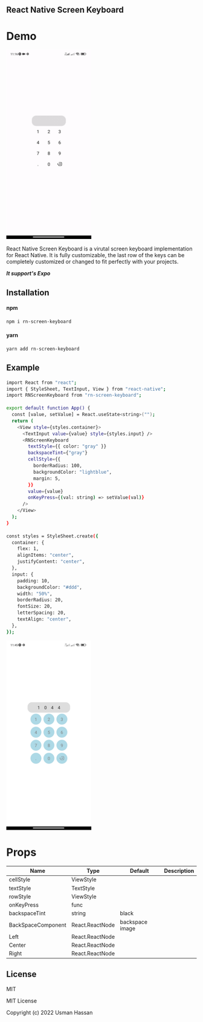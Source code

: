 ## React Native Screen Keyboard 

# Demo
<img src="https://github.com/usmangurowa/RNScreenKeyboard/blob/main/.github/demo.gif" height="500" />


React Native Screen Keyboard is a virutal screen keyboard implementation for React Native. It is fully customizable, the last row of the keys can be completely customized or changed to fit perfectly with your projects.

_**It support's Expo**_
## Installation 
#### npm

```sh
npm i rn-screen-keyboard
```
#### yarn

```sh
yarn add rn-screen-keyboard
```

## Example

```sh
import React from "react";
import { StyleSheet, TextInput, View } from "react-native";
import RNScreenKeyboard from "rn-screen-keyboard";

export default function App() {
  const [value, setValue] = React.useState<string>("");
  return (
    <View style={styles.container}>
      <TextInput value={value} style={styles.input} />
      <RNScreenKeyboard
        textStyle={{ color: "gray" }}
        backspaceTint={"gray"}
        cellStyle={{
          borderRadius: 100,
          backgroundColor: "lightblue",
          margin: 5,
        }}
        value={value}
        onKeyPress={(val: string) => setValue(val)}
      />
    </View>
  );
}

const styles = StyleSheet.create({
  container: {
    flex: 1,
    alignItems: "center",
    justifyContent: "center",
  },
  input: {
    padding: 10,
    backgroundColor: "#ddd",
    width: "50%",
    borderRadius: 20,
    fontSize: 20,
    letterSpacing: 20,
    textAlign: "center",
  },
});

```


<img src="https://github.com/usmangurowa/RNScreenKeyboard/blob/main/.github/example.jpg" height="500" />


# Props

| Name | Type | Default | Description |
| ------ | ------ | ------- | ----------- |
| cellStyle | ViewStyle | 
| textStyle | TextStyle |
| rowStyle | ViewStyle | 
| onKeyPress | func | 
| backspaceTint | string | black
| BackSpaceComponent | React.ReactNode | backspace image
| Left | React.ReactNode |
| Center | React.ReactNode |
| Right | React.ReactNode |


## License

MIT

MIT License

Copyright (c) 2022 Usman Hassan
